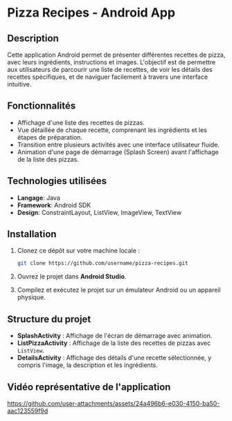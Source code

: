 # Pizza Recipes - Android App

## Description

Cette application Android permet de présenter différentes recettes de pizza, avec leurs ingrédients, instructions et images. L'objectif est de permettre aux utilisateurs de parcourir une liste de recettes, de voir les détails des recettes spécifiques, et de naviguer facilement à travers une interface intuitive.

## Fonctionnalités
- Affichage d'une liste des recettes de pizzas.
- Vue détaillée de chaque recette, comprenant les ingrédients et les étapes de préparation.
- Transition entre plusieurs activités avec une interface utilisateur fluide.
- Animation d'une page de démarrage (Splash Screen) avant l'affichage de la liste des pizzas.

## Technologies utilisées
- **Langage**: Java
- **Framework**: Android SDK
- **Design**: ConstraintLayout, ListView, ImageView, TextView

## Installation

1. Clonez ce dépôt sur votre machine locale :
    ```bash
    git clone https://github.com/username/pizza-recipes.git
    ```
   
2. Ouvrez le projet dans **Android Studio**.

3. Compilez et exécutez le projet sur un émulateur Android ou un appareil physique.

## Structure du projet

- **SplashActivity** : Affichage de l'écran de démarrage avec animation.
- **ListPizzaActivity** : Affichage de la liste des recettes de pizzas avec `ListView`.
- **DetailsActivity** : Affichage des détails d'une recette sélectionnée, y compris l'image, la description et les ingrédients.

## Vidéo représentative de l'application

https://github.com/user-attachments/assets/24a496b6-e030-4150-ba50-aac123559f9d

 
